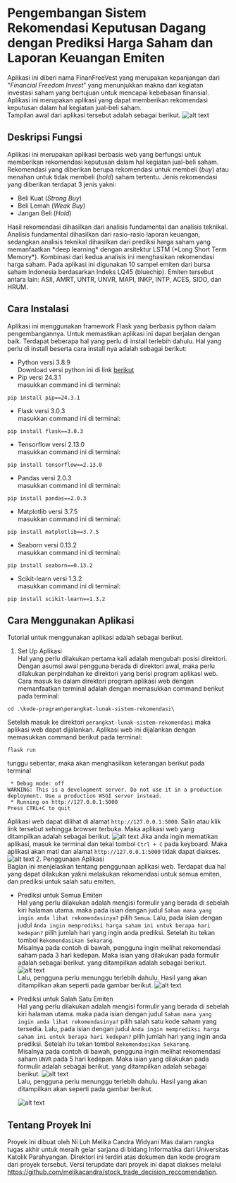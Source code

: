 # Pengembangan Sistem Rekomendasi Keputusan Dagang dengan Prediksi Harga Saham dan Laporan Keuangan Emiten
Aplikasi ini diberi nama FinanFreeVest yang merupakan kepanjangan dari "*Financial Freedom Invest*" yang menunjukkan makna dari kegiatan investasi saham yang bertujuan untuk mencapai kebebasan finansial. Aplikasi ini merupakan aplikasi yang dapat memberikan rekomendasi keputusan dalam hal kegiatan jual-beli saham. <br>
Tampilan awal dari aplikasi tersebut adalah sebagai berikut.
![alt text](https://raw.githubusercontent.com/melikacandra/stock_trade_decision_reccomendation/refs/heads/main/gambar/halaman-utama.png)



## Deskripsi Fungsi

Aplikasi ini merupakan aplikasi berbasis web yang berfungsi untuk memberikan rekomendasi keputusan dalam hal kegiatan jual-beli saham. Rekomendasi yang diberikan berupa rekomendasi untuk membeli (*buy*) atau menahan untuk tidak membeli (*hold*) saham tertentu. Jenis rekomendasi yang diberikan terdapat 3 jenis yakni:
* Beli Kuat (*Strong Buy*)
* Beli Lemah (*Weak Buy*)
* Jangan Beli (*Hold*) <br>
<p> Hasil rekomendasi dihasilkan dari analisis fundamental dan analisis teknikal. Analisis fundamental dihasilkan dari rasio-rasio laporan keuangan, sedangkan analisis teknikal dihasilkan dari prediksi harga saham yang memanfaatkan *deep learning* dengan arsitektur LSTM (*Long Short Term Memory*). Kombinasi dari kedua analisis ini menghasikan rekomendasi harga saham. Pada aplikasi ini digunakan 10 sampel emiten dari bursa saham Indonesia berdasarkan Indeks LQ45 (bluechip). Emiten tersebut antara lain: ASII, AMRT, UNTR, UNVR, MAPI, INKP, INTP, ACES, SIDO, dan HRUM. </p>

## Cara Instalasi
Aplikasi ini menggunakan framework Flask yang berbasis python dalam pengembangannya. Untuk memastikan aplikasi ini dapat berjalan dengan baik. Terdapat beberapa hal yang perlu di install terlebih dahulu. Hal yang perlu di install beserta cara install nya adalah sebagai berikut:
* Python versi 3.8.9 <br>
Download versi python ini di link [berikut](https://www.python.org/downloads/release/python-389/)
* Pip versi 24.3.1 <br>
masukkan command ini di terminal:
```
pip install pip==24.3.1
```
* Flask versi 3.0.3 <br>
masukkan command ini di terminal:
```
pip install flask==3.0.3
```
* Tensorflow versi 2.13.0 <br>
masukkan command ini di terminal:
```
pip install tensorflow==2.13.0
```
* Pandas versi 2.0.3 <br>
masukkan command ini di terminal:
```
pip install pandas==2.0.3
```
* Matplotlib versi 3.7.5 <br>
masukkan command ini di terminal:
```
pip install matplotlib==3.7.5
```
* Seaborn versi 0.13.2 <br>
masukkan command ini di terminal:
```
pip install seaborn==0.13.2
```
* Scikit-learn versi 1.3.2 <br>
masukkan command ini di terminal:
```
pip install scikit-learn==1.3.2
```
## Cara Menggunakan Aplikasi
Tutorial untuk menggunakan aplikasi adalah sebagai berikut.
1. Set Up Aplikasi <br>
Hal yang perlu dilakukan pertama kali adalah mengubah posisi direktori. Dengan asumsi awal pengguna berada di direktori awal, maka perlu dilakukan perpindahan ke direktori yang berisi program aplikasi web. Cara masuk ke dalam direktori program aplikasi web dengan memanfaatkan terminal adalah dengan memasukkan command berikut pada terminal:
```
cd .\kode-program\perangkat-lunak-sistem-rekomendasi\
```
Setelah masuk ke direktori `perangkat-lunak-sistem-rekomendasi` maka aplikasi web dapat dijalankan. Aplikasi web ini dijalankan dengan memasukkan command berikut pada terminal:
```
flask run
```
tunggu sebentar, maka akan menghasilkan keterangan berikut pada terminal
```
 * Debug mode: off
WARNING: This is a development server. Do not use it in a production deployment. Use a production WSGI server instead.
 * Running on http://127.0.0.1:5000
Press CTRL+C to quit
```
Aplikasi web dapat dilihat di alamat `http://127.0.0.1:5000`. Salin atau klik link tersebut sehingga browser terbuka. Maka aplikasi web yang ditampilkan adalah sebagai berikut.
![alt text](https://raw.githubusercontent.com/melikacandra/stock_trade_decision_reccomendation/refs/heads/main/gambar/halaman-utama.png)
Jika anda ingin mematikan aplikasi, masuk ke terminal dan tekal tombol `Ctrl + C` pada keyboard. Maka aplikasi akan mati dan alamat `http://127.0.0.1:5000` tidak dapat diakses.
![alt text](https://raw.githubusercontent.com/melikacandra/stock_trade_decision_reccomendation/refs/heads/main/gambar/halaman-tak-dapat-akses.png)
2. Penggunaan Aplikasi <br>
Bagian ini menjelaskan tentang penggunaan aplikasi web. Terdapat dua hal yang dapat dilakukan yakni melakukan rekomendasi untuk semua emiten, dan prediksi untuk salah satu emiten.
* Prediksi untuk Semua Emiten <br>
Hal yang perlu dilakukan adalah mengisi formulir yang berada di sebelah kiri halaman utama. maka pada isian dengan judul `Saham mana yang ingin anda lihat rekomendasinya?` pilih `Semua`. Lalu, pada isian dengan judul `Ànda ingin memprediksi harga saham ini untuk berapa hari kedepan?` pilih jumlah hari yang ingin anda prediksi. Setelah itu tekan tombol `Rekomendasikan Sekarang`. <br>
 Misalnya pada contoh di bawah, pengguna ingin melihat rekomendasi saham pada 3 hari kedepan. Maka isian yang dilakukan pada formulir adalah sebagai berikut.
yang ditampilkan adalah sebagai berikut.
![alt text](https://raw.githubusercontent.com/melikacandra/stock_trade_decision_reccomendation/refs/heads/main/gambar/prediksi-semua.png)
<br> Lalu, pengguna perlu menunggu terlebih dahulu. Hasil yang akan ditampilkan akan seperti pada gambar berikut.
![alt text](https://raw.githubusercontent.com/melikacandra/stock_trade_decision_reccomendation/refs/heads/main/gambar/hasil-prediksi-semua.png)

* Prediksi untuk Salah Satu Emiten <br>
Hal yang perlu dilakukan adalah mengisi formulir yang berada di sebelah kiri halaman utama. maka pada isian dengan judul `Saham mana yang ingin anda lihat rekomendasinya?` pilih salah satu kode saham yang tersedia. Lalu, pada isian dengan judul `Ànda ingin memprediksi harga saham ini untuk berapa hari kedepan?` pilih jumlah hari yang ingin anda prediksi. Setelah itu tekan tombol `Rekomendasikan Sekarang`. <br>
Misalnya pada contoh di bawah, pengguna ingin melihat rekomendasi saham `UNVR` pada 5 hari kedepan. Maka isian yang dilakukan pada formulir adalah sebagai berikut.
yang ditampilkan adalah sebagai berikut.
![alt text](https://raw.githubusercontent.com/melikacandra/stock_trade_decision_reccomendation/refs/heads/main/gambar/prediksi-salah-satu.png)
<br> Lalu, pengguna perlu menunggu terlebih dahulu. Hasil yang akan ditampilkan akan seperti pada gambar berikut.</p>
![alt text](https://raw.githubusercontent.com/melikacandra/stock_trade_decision_reccomendation/refs/heads/main/gambar/hasil-prediksi-salah-satu.png)


## Tentang Proyek Ini
Proyek ini dibuat oleh Ni Luh Melika Candra Widyani Mas dalam rangka tugas akhir untuk meraih gelar sarjana di bidang Informatika dari Universitas Katolik Parahyangan. Direktori ini terdiri atas dokumen dan kode program dari proyek tersebut. Versi terupdate dari proyek ini dapat diakses melalui https://github.com/melikacandra/stock_trade_decision_reccomendation. 